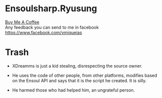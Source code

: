 # Ensoulsharp.Ryusung
<a href="https://www.buymeacoffee.com/PrS9HUT" target="_blank">Buy Me A Coffee</a>   
Any feedback you can send to me in facebook https://www.facebook.com/vmiqueias

# Trash
- XDreamms is just a kid stealing, disrespecting the source owner.

- He uses the code of other people, from other platforms, modifies based on the Ensoul API and says that it is the script he created. It is silly.

- He harmed those who had helped him, an ungrateful person.
